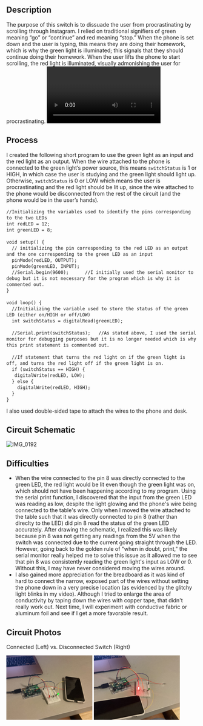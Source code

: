 ## Description
The purpose of this switch is to dissuade the user from procrastinating by scrolling through Instagram. I relied on traditional signifiers of green meaning “go” or “continue” and red meaning “stop.” When the phone is set down and the user is typing, this means they are doing their homework, which is why the green light is illuminated; this signals that they should continue doing their homework. When the user lifts the phone to start scrolling, the red light is illuminated, visually admonishing the user for procrastinating.
<video src = "demo.mp4">

## Process
I created the following short program to use the green light as an input and the red light as an output. When the wire attached to the phone is connected to the green light’s power source, this means `switchStatus` is 1 or HIGH, in which case the user is studying and the green light should light up. Otherwise, `switchStatus` is 0 or LOW which means the user is procrastinating and the red light should be lit up, since the wire attached to the phone would be disconnected from the rest of the circuit (and the phone would be in the user’s hands). 

```
//Initializing the variables used to identify the pins corresponding to the two LEDs
int redLED = 12;
int greenLED = 8;

void setup() {
  // initializing the pin corresponding to the red LED as an output and the one corresponding to the green LED as an input
  pinMode(redLED, OUTPUT);
  pinMode(greenLED, INPUT);
  //Serial.begin(9600);      //I initially used the serial monitor to debug but it is not necessary for the program which is why it is commented out.
}

void loop() {
  //Initializing the variable used to store the status of the green LED (either on/HIGH or off/LOW)
  int switchStatus = digitalRead(greenLED);
  
  //Serial.print(switchStatus);   //As stated above, I used the serial monitor for debugging purposes but it is no longer needed which is why this print statement is commented out.

  //If statement that turns the red light on if the green light is off, and turns the red light off if the green light is on.
  if (switchStatus == HIGH) {
   digitalWrite(redLED, LOW); 
  } else {
    digitalWrite(redLED, HIGH);
  }
}
```

I also used double-sided tape to attach the wires to the phone and desk.

## Circuit Schematic

![IMG_0192](https://user-images.githubusercontent.com/98512630/160839337-ef842cbc-388b-4c9c-b589-e223b6fa1fce.jpg)

## Difficulties
- When the wire connected to the pin 8 was directly connected to the green LED, the red light would be lit even though the green light was on, which should not have been happening according to my program. Using the serial print function, I discovered that the input from the green LED was reading as low, despite the light glowing and the phone's wire being connected to the table's wire. Only when I moved the wire attached to the table such that it was directly connected to pin 8 (rather than direclty to the LED) did pin 8 read the status of the green LED accurately. After drawing the schematic, I realized this was likely because pin 8 was not getting any readings from the 5V when the switch was connected due to the current going straight through the LED. However, going back to the golden rule of "when in doubt, print," the serial monitor really helped me to solve this issue as it allowed me to see that pin 8 was consistently reading the green light's input as LOW or 0. Without this, I may have never considered moving the wires around.
- I also gained more appreciation for the breadboard as it was kind of hard to connect the narrow, exposed part of the wires without setting the phone down in a very precise location (as evidenced by the glitchy light blinks in my video). Although I tried to enlarge the area of conductivity by taping down the wires with copper tape, that didn't really work out. Next time, I will experiment with conductive fabric or aluminum foil and see if I get a more favorable result.

## Circuit Photos 
Connected (Left) vs. Disconnected Switch (Right) 

<img src ="greenlight.jpg" width = 45% height = 45%>        <img src ="redlight.jpg" width = 45% height = 45%>
